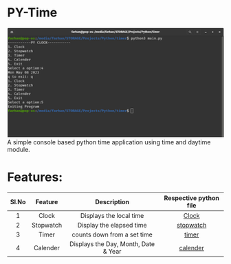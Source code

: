 # PY-Time
![PY-Time](/PY-Timer.jpg)
A simple console based python time application using time and daytime module.

# Features:

| Sl.No | Feature | Description | Respective python file | 
| :---: | :---: | :---: | :---: | 
| 1 | Clock | Displays the local time | [Clock](/clock.py) |
| 2 | Stopwatch | Display the elapsed time | [stopwatch](/stopwatch.py) |
| 3 | Timer | counts down from a set time | [timer](/timer.py) |
| 4 | Calender | Displays the Day, Month, Date & Year | [calender](/calender.py)
